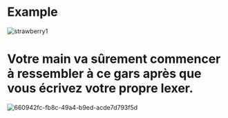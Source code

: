 # Example
![strawberry1](https://github.com/reol224/strawberry/assets/27915379/cd7d5ecf-28b3-4e0b-bcbd-a1da85a5cda7)

# Votre main va sûrement commencer à ressembler à ce gars après que vous écrivez votre propre lexer.
![660942fc-fb8c-49a4-b9ed-acde7d793f5d](https://github.com/reol224/strawberry/assets/27915379/8a951280-f9e4-4e16-a788-c0126c82b71c)
